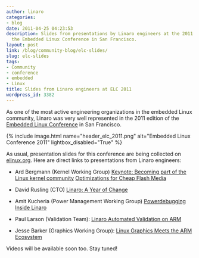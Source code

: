```yaml
---
author: linaro
categories:
- blog
date: 2011-04-25 04:23:53
description: Slides from presentations by Linaro engineers at the 2011 edition of
  the Embedded Linux Conference in San Francisco.
layout: post
link: /blog/community-blog/elc-slides/
slug: elc-slides
tags:
- Community
- conference
- embedded
- Linux
title: Slides from Linaro engineers at ELC 2011
wordpress_id: 3382
---
```


As one of the most active engineering organizations in the embedded Linux community, Linaro was very well represented in the 2011 edition of the [Embedded Linux Conference](http://www.embeddedlinuxconference.com/) in San Francisco.

{% include image.html name="header_elc_2011.png" alt="Embedded Linux Conference 2011" lightbox_disabled="True" %}

As usual, presentation slides for this conference are being collected on [elinux.org](http://elinux.org/ELC_2011_Presentations). Here are direct links to presentations from Linaro engineers:

  * Ard Bergmann (Kernel Working Group)
[Keynote: Becoming part of the Linux kernel community](http://elinux.org/images/6/63/Elc2011_bergmann_keynote.pdf)
[Optimizations for Cheap Flash Media](http://elinux.org/images/4/49/Elc2011_bergmann.pdf)


  * David Rusling (CTO)
[Linaro: A Year of Change](http://elinux.org/images/c/c1/Linaro_2011_ELC_Talk.pdf)


  * Amit Kucheria (Power Management Working Group)
[Powerdebugging Inside Linaro](http://elinux.org/images/a/a1/Elc2011_kucheria.pdf)


  * Paul Larson (Validation Team):
[Linaro Automated Validation on ARM](http://elinux.org/images/f/ff/ELC2011-Linaro-Validation.pdf)


  * Jesse Barker (Graphics Working Group):
[Linux Graphics Meets the ARM Ecosystem](http://elinux.org/images/f/ff/Elc2011_barker.pdf)


Videos will be available soon too. Stay tuned!
